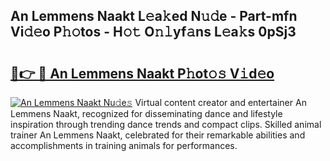 ## An Lemmens Naakt L𝚎a𝚔ed N𝚞𝚍e - Part-mfn Vi𝚍𝚎o P𝚑𝚘tos - H𝚘𝚝 O𝚗𝚕yf𝚊ns L𝚎a𝚔s 0pSj3

# <h2><a href="http://kf6fzjg.oniu.top/?m=An+Lemmens+Naakt">🔗👉 🔴 An Lemmens Naakt P𝚑ot𝚘𝚜 V𝚒d𝚎o</a></h2>

[![An Lemmens Naakt Nu𝚍e𝚜](https://i.imgur.com/0qMVB7G.gif)](http://kf6fzjg.oniu.top/?m=An+Lemmens+Naakt)
Virtual content creator and entertainer An Lemmens Naakt, recognized for disseminating dance and lifestyle inspiration through trending dance trends and compact clips. Skilled animal trainer An Lemmens Naakt, celebrated for their remarkable abilities and accomplishments in training animals for performances.  
